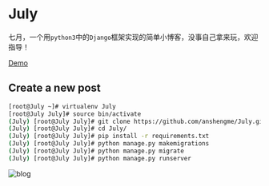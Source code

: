 # July

七月，一个用`python3`中的`Django`框架实现的简单小博客，没事自己拿来玩，欢迎指导！

[Demo](https://blog.ansheng.me/)

## Create a new post

``` bash
[root@July ~]# virtualenv July
[root@July July]# source bin/activate
(July) [root@July July]# git clone https://github.com/anshengme/July.git
(July) [root@July July]# cd July/
(July) [root@July July]# pip install -r requirements.txt
(July) [root@July July]# python manage.py makemigrations
(July) [root@July July]# python manage.py migrate
(July) [root@July July]# python manage.py runserver
```

![blog](https://github.com/anshengme/July/raw/master/doc/blog.png)

